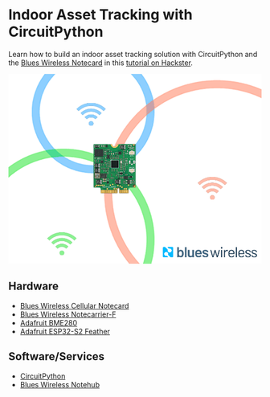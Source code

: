 # Indoor Asset Tracking with CircuitPython

Learn how to build an indoor asset tracking solution with CircuitPython and the 
[Blues Wireless Notecard](https://blues.io/products/notecard/) in this 
[tutorial on Hackster](https://www.hackster.io/rob-lauer/indoor-asset-tracking-using-wi-fi-triangulation-5c5963).

![](cover-image.png)

## Hardware

- [Blues Wireless Cellular Notecard](https://blues.io/products/notecard/)
- [Blues Wireless Notecarrier-F](https://blues.io/products/notecarrier/notecarrier-f/)
- [Adafruit BME280](https://www.adafruit.com/product/2652)
- [Adafruit ESP32-S2 Feather](https://www.adafruit.com/product/5000)

## Software/Services

- [CircuitPython](https://circuitpython.org/)
- [Blues Wireless Notehub](https://blues.io/products/notehub/)
